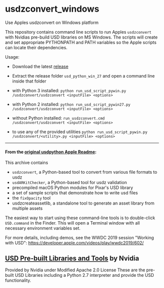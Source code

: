 # usdzconvert_windows
Use Apples usdzconvert on Windows platform

This repository contains command line scripts to run Apples `usdzconvert` with Nvidias pre-build USD libraries on MS Windows. The scripts will create and set appropriate PYTHONPATH and PATH variables so the Apple scripts can locate their dependencies.

Usage:
  - Download the latest [release](https://github.com/tappi287/usdzconvert_windows/releases)
  - Extract the release folder `usd_python_win_27` and open a command line inside that folder
  
  
  - with Python 3 installed:
  		`python run_usd_script_pywin.py /usdzconvert/usdzconvert <inputFile> <options>`
  - with Python 2 installed:
		`python run_usd_script_pywin27.py /usdzconvert/usdzconvert <inputFile> <options>`
  - without Python installed:
  		`run_usdzconvert.cmd /usdzconvert/usdzconvert <inputFile> <options>`
		
  - to use any of the provided utilities
		`python run_usd_script_pywin.py /usdzconvert/<utility>.py <inputFile> <options>`
------------

#### From the [original usdpython Apple Readme](https://github.com/tappi287/usdzconvert_windows/blob/master/README_USD-Python-Tools.md):
This archive contains
- `usdzconvert`, a Python-based tool to convert from various file formats to usdz
- `usdARKitChecker`, a Python-based tool for usdz validation
- precompiled macOS Python modules for Pixar's USD library
- a set of sample scripts that demonstrate how to write usd files
- the `fixOpacity` tool
- usdzcreateassetlib, a standalone tool to generate an asset library from multiple assets

The easiest way to start using these command-line tools is to double-click `USD.command` in the Finder. This will open a Terminal window with all necessary environment variables set.

For more details, including demos, see the WWDC 2019 session "Working with USD": 
https://developer.apple.com/videos/play/wwdc2019/602/

## [USD Pre-built Libraries and Tools](https://developer.nvidia.com/usd#binaries) by Nvidia
Provided by Nvidia under Modified Apache 2.0 License
These are the pre-built USD Libraries including a Python 2.7 interpreter and provide the USD functionality.
